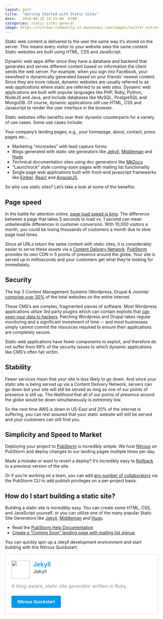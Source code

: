 ```yaml
---
layout: post
title:  "Getting Started with Static Sites"
date:   2016-06-18 14:25:08 -0700
categories: static-sites general
image: https://nitrous-community.s3.amazonaws.com/images/twitter-nitrous-jekyll-2@2x.png
---
```


Static web content is delivered to the user the same way it’s stored on the server. This means every visitor to your website sees the same content. Static websites are built using HTML, CSS and JavaScript.

Dynamic web apps differ since they have a database and backend that generates and serves different content based on information the client sends the web server. For example, when you sign into Facebook, your newsfeed is dynamically generated based on your friends’ newest content. Since they are more robust, dynamic websites are usually referred to as web _applications_ where static are referred to as web _sites_.  Dynamic web applications are built with popular languages like PHP, Ruby, Python, NodeJS and Java, and include databases like MySQL, PostgreSQL and MongoDB. Of course, dynamic applications still use HTML, CSS and Javascript to render the user interface in the browser.

Static websites offer benefits over their dynamic counterparts for a variety of use cases. Some use cases include:

Your company’s landing pages; e.g., your homepage, about, contact, press pages etc...

* Marketing “microsites” with lead capture forms
* Blogs generated with static site generators like [Jekyll](https://jekyllrb.com/), [Middleman](https://middlemanapp.com/) and [Hugo](https://gohugo.io/)
* Technical documentation sites using doc generators like [MkDocs](http://www.mkdocs.org/)
* “Launchrock” style coming-soon pages with mailing list functionality
* Single page web applications built with front-end javascript frameworks like [Ember](http://emberjs.com/), [React](https://facebook.github.io/react/) and [AngularJS](https://angularjs.org/).

So why use static sites? Let’s take a look at some of the benefits:

## Page speed

In the battle for attention online, [page load speed is king](http://googleresearch.blogspot.com/2009/06/speed-matters.html). The difference between a page that takes 5 seconds to load vs. 1 second can mean unbelievable differences in customer conversion. With 10,000 visitors a month, you could be losing thousands of customers a month due to slow page load times.

Since all URLs return the same content with static sites, it is considerably easier to serve these assets via a [Content Delivery Network](https://en.wikipedia.org/wiki/Content_delivery_network). [PubStorm](http://www.pubstorm.com) provides its own CDN in 5 points of presence around the globe. Your site is served up in milliseconds and your customers get what they’re looking for immediately.

## Security

The top 3 Content Management Systems (Wordpress, Drupal & Joomla) [comprise over 30%](http://w3techs.com/technologies/history_overview/content_management/all) of the total websites on the entire internet.

These CMS’s are complex, fragmented pieces of software. Most Wordpress applications utilize 3rd party plugins which can contain exploits that [can open your data to hackers](http://arstechnica.com/security/2015/04/just-released-wordpress-0day-makes-it-easy-to-hijack-millions-of-websites/). Patching Wordpress and Drupal takes regular monitoring and a significant investment of time -- and most businesses simply cannot commit the resources required to ensure their applications are completely secure.

Static web applications have fewer components to exploit, and therefore do not suffer from 99% of the security issues to which dynamic applications like CMS’s often fall victim.

## Stability

Fewer services mean that your site is less likely to go down. And since your static site is being served up via a Content Delivery Network, servers can go down but your site will still be served as long as one of our points of presence is still up. The likelihood that all of our points of presence around the globe would be down simultaneously is extremely low.

So the next time AWS is down in US-East and 20% of the internet is suffering, you can rest assured that your static website will still be served and your customers can still find you.

## Simplicity and Speed to Market

Deploying your project to [PubStorm](http://www.pubstorm.com) is incredibly simple. We host [Nitrous](https://www.nitrous.io) on PubStorm and deploy changes to our landing pages multiple times per day.

Made a mistake or want to revert a deploy? It’s incredibly easy to [Rollback](http://help.pubstorm.com/documentation/publishing-and-rollbacks/) to a previous version of the site.

Or if you’re working on a team, you can add [any number of collaborators](http://help.pubstorm.com/documentation/collaborating-on-a-project/) via the PubStorm CLI to add publish privileges on a per-project basis.


## How do I start building a static site?

Building a static site is incredibly easy. You can create some HTML, CSS, and JavaScript yourself, or you can utilize one of the many popular Static Site Generators like  [Jekyll](https://jekyllrb.com/), [Middleman](https://middlemanapp.com/) and [Hugo](https://gohugo.io/).

* Read the [PubStorm Help Documentation](http://help.pubstorm.com/)
* [Create a “Coming Soon” landing page with mailing list signup](http://help.pubstorm.com/tutorials/launch-page-tutorial/)

You can quickly spin up a Jekyll development environment and start building with this Nitrous Quickstart:

<div class="repo" style="margin:12px 0 36px !important;position:relative !important;padding:20px !important;background:#fff !important;border:1px solid #ddd;border-radius:4px;box-sizing: border-box;">
  <div class="qs-meta" style="clear:all;padding: 0 !important;">
    <div class="meta-left" style="float: left;width:64px;">
      <img src="https://nitrous-image-icons-update.s3.amazonaws.com/jekyll.png" style="width:60px;height:60px;"/>
    </div>
    <div class="meta-right" style="margin: 0 0 0 72px !important;">
      <h3 style="margin:2px 0 0 0 !important;font-size:20px;line-height:22px;font-weight:600;display:inline-block;padding:0;vertical-align:top;">
        <a href="https://github.com/nitrous-io/jekyll" style="display:block;color:#0099ed;text-decoration:none;white-space:nowrap;overflow:hidden;text-overflow:ellipsis;">Jekyll</a>
      </h3>
      <p class="who" style="margin:3px 0 5px 0 !important;color:#393c44;font-size:16px;line-height:18px;white-space:nowrap;overflow:hidden;text-overflow:ellipsis;">Jekyll</p>
    </div>
  </div>
  <p class="description" style="clear:both !important;padding:10px 0;color:#8696a0;font-size:16px;line-height:28px;overflow:hidden;margin: 0 0 8px !important;">A blog-aware, static site generator written in Ruby.</p>
  <a class="button" href="https://www.nitrous.io/quickstart?repo=https%3A%2F%2Fgithub.com%2Fnitrous-io%2Fjekyll" style="text-decoration:none !important;display:inline-block;padding:10px 20px;color:#fff !important;font-size:14px;line-height:20px;font-weight:600;background:#0099ed !important;border-radius: 4px !important;">
    Nitrous Quickstart
  </a>
</div>
